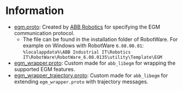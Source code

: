 # Information

* [egm.proto](egm.proto): Created by [ABB Robotics](https://new.abb.com/products/robotics) for specifying the EGM communication protocol.
  * The file can be found in the installation folder of RobotWare. For example on Windows with RobotWare `6.08.00.01`: `%localappdata%\ABB Industrial IT\Robotics IT\RobotWare\RobotWare_6.08.0135\utility\Template\EGM`
* [egm_wrapper.proto](egm_wrapper.proto): Custom made for `abb_libegm` for wrapping the supported EGM features.
* [egm_wrapper_trajectory.proto](egm_wrapper_trajectory.proto): Custom made for `abb_libegm` for extending `egm_wrapper.proto` with trajectory messages.

